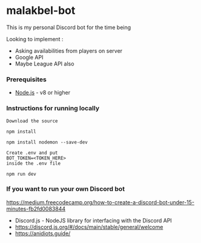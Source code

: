 # malakbel-bot

This is my personal Discord bot for the time being

Looking to implement :
- Asking availabilities from players on server
- Google API
- Maybe League API also

### Prerequisites

* [Node.js](https://nodejs.org/en/) - v8 or higher

### Instructions for running locally

```
Download the source
```

```
npm install
```

```
npm install nodemon --save-dev
```

```
Create .env and put 
BOT_TOKEN=<TOKEN_HERE>
inside the .env file
```

```
npm run dev
```

### If you want to run your own Discord bot

https://medium.freecodecamp.org/how-to-create-a-discord-bot-under-15-minutes-fb2fd0083844

- Discord.js - NodeJS library for interfacing with the Discord API
- https://discord.js.org/#/docs/main/stable/general/welcome
- https://anidiots.guide/
